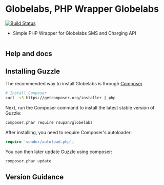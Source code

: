 Globelabs, PHP Wrapper Globelabs
=======================

[![Build Status](https://github.com/rsupan/globelabs?branch=master)](https://github.com/rsupan/globelabs)
- Simple PHP Wrapper for Globelabs SMS and Charging API

```php

```

## Help and docs


## Installing Guzzle

The recommended way to install Globelabs is through
[Composer](http://getcomposer.org).

```bash
# Install Composer
curl -sS https://getcomposer.org/installer | php
```

Next, run the Composer command to install the latest stable version of Guzzle:

```bash
composer.phar require rsupan/globelabs
```

After installing, you need to require Composer's autoloader:

```php
require 'vendor/autoload.php';
```

You can then later update Guzzle using composer:

 ```bash
composer.phar update
 ```


## Version Guidance
